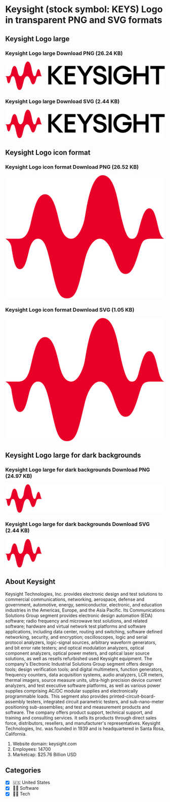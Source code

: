 # Keysight (stock symbol: KEYS) Logo in transparent PNG and SVG formats

## Keysight Logo large

### Keysight Logo large Download PNG (26.24 KB)

![Keysight Logo large Download PNG (26.24 KB)](/img/orig/KEYS_BIG-5d4835ca.png)

### Keysight Logo large Download SVG (2.44 KB)

![Keysight Logo large Download SVG (2.44 KB)](/img/orig/KEYS_BIG-53d5568c.svg)

## Keysight Logo icon format

### Keysight Logo icon format Download PNG (26.52 KB)

![Keysight Logo icon format Download PNG (26.52 KB)](/img/orig/KEYS-18a34669.png)

### Keysight Logo icon format Download SVG (1.05 KB)

![Keysight Logo icon format Download SVG (1.05 KB)](/img/orig/KEYS-06c402b9.svg)

## Keysight Logo large for dark backgrounds

### Keysight Logo large for dark backgrounds Download PNG (24.97 KB)

![Keysight Logo large for dark backgrounds Download PNG (24.97 KB)](/img/orig/KEYS_BIG.D-b83165fa.png)

### Keysight Logo large for dark backgrounds Download SVG (2.44 KB)

![Keysight Logo large for dark backgrounds Download SVG (2.44 KB)](/img/orig/KEYS_BIG.D-3cd78564.svg)

## About Keysight

Keysight Technologies, Inc. provides electronic design and test solutions to commercial communications, networking, aerospace, defense and government, automotive, energy, semiconductor, electronic, and education industries in the Americas, Europe, and the Asia Pacific. Its Communications Solutions Group segment provides electronic design automation (EDA) software; radio frequency and microwave test solutions, and related software; hardware and virtual network test platforms and software applications, including data center, routing and switching, software defined networking, security, and encryption; oscilloscopes, logic and serial protocol analyzers, logic-signal sources, arbitrary waveform generators, and bit error rate testers; and optical modulation analyzers, optical component analyzers, optical power meters, and optical laser source solutions, as well as resells refurbished used Keysight equipment. The company's Electronic Industrial Solutions Group segment offers design tools; design verification tools; and digital multimeters, function generators, frequency counters, data acquisition systems, audio analyzers, LCR meters, thermal imagers, source measure units, ultra-high precision device current analyzers, and test executive software platforms, as well as various power supplies comprising AC/DC modular supplies and electronically programmable loads. This segment also provides printed-circuit-board-assembly testers, integrated circuit parametric testers, and sub-nano-meter positioning sub-assemblies; and test and measurement products and software. The company offers product support, technical support, and training and consulting services. It sells its products through direct sales force, distributors, resellers, and manufacturer's representatives. Keysight Technologies, Inc. was founded in 1939 and is headquartered in Santa Rosa, California.

1. Website domain: keysight.com
2. Employees: 14700
3. Marketcap: $25.76 Billion USD


## Categories
- [x] 🇺🇸 United States
- [x] 👨‍💻 Software
- [x] 👩‍💻 Tech
